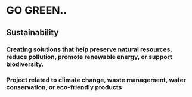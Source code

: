 # GO GREEN..

## Sustainability 
### Creating solutions that help preserve natural resources, reduce pollution, promote renewable energy, or support biodiversity. 
### Project related to climate change, waste management, water conservation, or eco-friendly products
